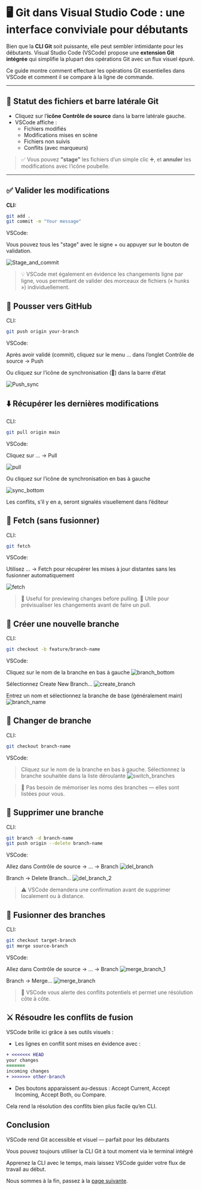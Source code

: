 # 🖥️ Git dans Visual Studio Code : une interface conviviale pour débutants

Bien que la **CLI Git** soit puissante, elle peut sembler intimidante pour les débutants.
Visual Studio Code (VSCode) propose une **extension Git intégrée** qui simplifie la plupart des opérations Git avec un flux visuel épuré.

Ce guide montre comment effectuer les opérations Git essentielles dans VSCode et comment il se compare à la ligne de commande.

---

## 📄 Statut des fichiers et barre latérale Git

- Cliquez sur l’**icône Contrôle de source** dans la barre latérale gauche.
- VSCode affiche :
  - Fichiers modifiés
  - Modifications mises en scène
  - Fichiers non suivis
  - Conflits (avec marqueurs)

> ✅ Vous pouvez **"stage"** les fichiers d’un simple clic ➕, et **annuler** les modifications avec l’icône poubelle.

---

## ✅ Valider les modifications

**CLI:**
``` bash
git add .
git commit -m "Your message"
```

VSCode:

Vous pouvez tous les "stage" avec le signe + ou appuyer sur le bouton de validation.

![Stage_and_commit](./img/stage_and_commit.png)

> 💡  VSCode met également en évidence les changements ligne par ligne, vous permettant de valider des morceaux de fichiers (« hunks ») individuellement.

## 🚀 Pousser vers GitHub

CLI:

```bash
git push origin your-branch
```

VSCode:

Après avoir validé (commit), cliquez sur le menu … dans l’onglet Contrôle de source → Push

Ou cliquez sur l’icône de synchronisation (🔄) dans la barre d’état

![Push_sync](./img/push_sync.png)


## ⬇️ Récupérer les dernières modifications

CLI:

```bash
git pull origin main
```

VSCode: 

Cliquez sur … → Pull

![pull](./img/pull.png)

Ou cliquez sur l’icône de synchronisation en bas à gauche

![sync_bottom](./img/sync_bottom.png)

Les conflits, s’il y en a, seront signalés visuellement dans l’éditeur

## 🔄 Fetch (sans fusionner)

CLI:

```bash
git fetch
```

VSCode:

Utilisez … → Fetch pour récupérer les mises à jour distantes sans les fusionner automatiquement

![fetch](./img/fetch.png)

> 🧠 Useful for previewing changes before pulling.
> 🧠 Utile pour prévisualiser les changements avant de faire un pull.

## 🌿 Créer une nouvelle branche

CLI:

```bash
git checkout -b feature/branch-name
```

VSCode:

Cliquez sur le nom de la branche en bas à gauche
![branch_bottom](./img/branch_bottom.png)

Sélectionnez Create New Branch…
![create_branch](./img/create_branch.png)

Entrez un nom et sélectionnez la branche de base (généralement main)
![branch_name](./img/branch_name.png)

## 🔁 Changer de branche

CLI:

```bash
git checkout branch-name
```

VSCode:

> Cliquez sur le nom de la branche en bas à gauche. Sélectionnez la branche souhaitée dans la liste déroulante
![switch_branches](./img/switch_branches.png)


> 🔄 Pas besoin de mémoriser les noms des branches — elles sont listées pour vous.

## 🧹 Supprimer une branche

CLI:

```bash
git branch -d branch-name
git push origin --delete branch-name
```

VSCode:

Allez dans Contrôle de source → ... → Branch
![del_branch](./img/del_branch_1.png)

Branch → Delete Branch...
![del_branch_2](./img/del_branch_2.png)

> ⚠️ VSCode demandera une confirmation avant de supprimer localement ou à distance.

## 🔀 Fusionner des branches

CLI:

```bash
git checkout target-branch
git merge source-branch
```
VSCode:

Allez dans Contrôle de source → ... → Branch
![merge_branch_1](./img/del_branch_1.png)

Branch → Merge...
![merge_branch](./img/merge_branch.png)



> 📌 VSCode vous alerte des conflits potentiels et permet une résolution côte à côte.

## ⚔️ Résoudre les conflits de fusion

VSCode brille ici grâce à ses outils visuels :

- Les lignes en conflit sont mises en évidence avec :

```diff
+ <<<<<<< HEAD
your changes
=======
incoming changes
+ >>>>>>> other-branch
```

- Des boutons apparaissent au-dessus : Accept Current, Accept Incoming, Accept Both, ou Compare.

Cela rend la résolution des conflits bien plus facile qu’en CLI.

## Conclusion

VSCode rend Git accessible et visuel — parfait pour les débutants

Vous pouvez toujours utiliser la CLI Git à tout moment via le terminal intégré

Apprenez la CLI avec le temps, mais laissez VSCode guider votre flux de travail au début.

Nous sommes à la fin, passez à la [page suivante](./git_complete.md).